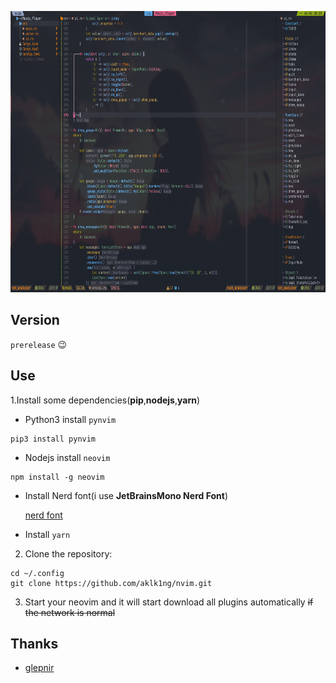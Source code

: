 <p align="center">
  <img src="./screenshot.png"
  height = "450"
  width = "700"
  />
</p>

## Version

`prerelease` 😉

## Use

1.Install some dependencies(**pip**,**nodejs**,**yarn**)

- Python3 install `pynvim`

```plaintext
pip3 install pynvim
```

- Nodejs install `neovim`

```plaintext
npm install -g neovim
```

- Install Nerd font(i use **JetBrainsMono Nerd Font**)

  [nerd font](https://www.nerdfonts.com/font-downloads)

- Install `yarn`

2. Clone the repository:

```plaintext
cd ~/.config
git clone https://github.com/aklk1ng/nvim.git
```

3. Start your neovim and it will start download all plugins automatically ~~if the network is normal~~

## Thanks

- [glepnir](https://github.com/glepnir/nvim)

